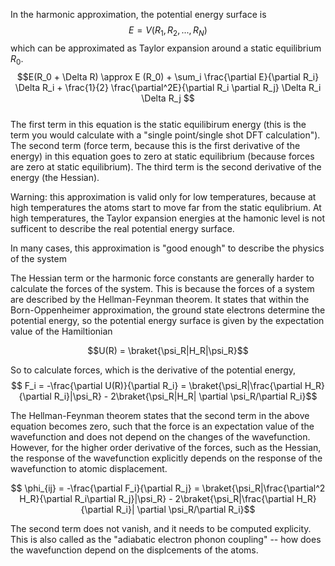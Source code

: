 In the harmonic approximation, the potential energy surface is 
$$E = V(R_1, R_2, ..., R_N)$$ 
which can be approximated as  Taylor expansion around a static equilibrium $R_0$.
$$E(R_0 + \Delta R) \approx E (R_0) + \sum_i \frac{\partial E}{\partial R_i} \Delta R_i + \frac{1}{2} \frac{\partial^2E}{\partial R_i \partial R_j} \Delta R_i \Delta R_j $$  
The first term in this equation is the static equilibirum energy (this is the term you would calculate with a "single point/single shot DFT calculation"). The second term (force term, because this is the first derivative of the energy) in this equation goes to zero at static equilibrium (because forces are zero at static equilibrium). The third term is the second derivative of the energy (the Hessian). 

Warning: this approximation is valid only for low temperatures, because at high temperatures the atoms start to move far from the static equlibrium. At high temperatures, the Taylor expansion energies at the hamonic level is not sufficent to describe the real potential energy surface. 

In many cases, this approximation is "good enough" to describe the physics of the system

The Hessian term or the harmonic force constants are generally harder to calculate the forces of the system. This is because the forces of a system are described by the Hellman-Feynman theorem.  It states that within the Born-Oppenheimer approximation, the ground state electrons determine the potential energy, so the potential energy surface is given by the expectation value of the Hamiltionian

$$U(R) = \braket{\psi_R|H_R|\psi_R}$$

So to calculate forces, which is the derivative of the potential energy, 
$$ F_i = -\frac{\partial U(R)}{\partial R_i} = \braket{\psi_R|\frac{\partial H_R}{\partial R_i}|\psi_R} - 2\braket{\psi_R|H_R| \partial \psi_R/\partial R_i}$$ 

The Hellman-Feynman theorem states that the second term in the above equation becomes zero, such that the force is an expectation value of the wavefunction and does not depend on the changes of the wavefunction. However, for the higher order derivative of the forces, such as the Hessian, the response of the wavefunction explicitly depends on the response of the wavefunction to atomic displacement. 

$$ \phi_{ij} = -\frac{\partial F_i}{\partial R_j} = \braket{\psi_R|\frac{\partial^2 H_R}{\partial R_i\partial R_j}|\psi_R} - 2\braket{\psi_R|\frac{\partial H_R}{\partial R_i}| \partial \psi_R/\partial R_i}$$ 

The second term does not vanish, and it needs to be computed explicity. This is also called as the "adiabatic electron phonon coupling" -- how does the wavefunction depend on the displcements of the atoms. 
